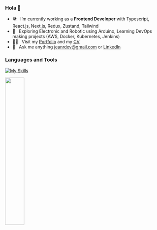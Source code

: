 ### Hola 👋

- 🛠 &nbsp; I’m currently working as a <strong>Frontend Developer</strong> with Typescript, React.js, Next.js, Redux, Zustand, Tailwind
- 🚀 &nbsp; Exploring Electronic and Robotic using Arduino, Learning DevOps making projects (AWS, Docker, Kubernetes, Jenkins)
- 👨‍💻 &nbsp; Visit my [Portfolio](https://jeanrondon.is-a.dev) and my [CV](https://rxresu.me/jeandv/cv-jean-rondon)
- 💬 &nbsp; Ask me anything jeanrdev@gmail.com or [LinkedIn](https://linkedin.com/in/jeanrondon)

### Languages and Tools

[![My Skills](https://skillicons.dev/icons?i=js,ts,react,nextjs,redux,tailwind,graphql)](https://jeanrondon.is-a.dev)

<div align="mid">
  <img src="https://github-readme-stats.vercel.app/api?username=jeandv&theme=tokyonight&show_icons=true&hide_border=true&count_private=true" width="35%" />
</div>
